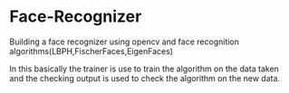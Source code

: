 # Face-Recognizer
Building a face recognizer using opencv and face recognition algorithms(LBPH,FischerFaces,EigenFaces)


In this basically the trainer is use to train the algorithm on the data taken and the checking output is used to check
the algorithm on the new data.
